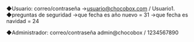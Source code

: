 ◆Usuario:
correo/contraseña
→usuario@chocobox.com / Usuario1.
◆preguntas de seguridad
→que fecha es año nuevo = 31
→que fecha es navidad = 24

◆Administrador:
correo/contraseña
admin@chocobox / 1234567890
